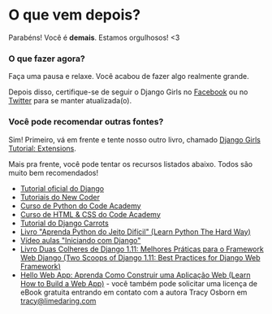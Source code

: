 # O que vem depois?

Parabéns! Você é **demais**. Estamos orgulhosos! <3

### O que fazer agora?

Faça uma pausa e relaxe. Você acabou de fazer algo realmente grande.

Depois disso, certifique-se de seguir o Django Girls no [Facebook](http://facebook.com/djangogirls) ou no [Twitter](https://twitter.com/djangogirls) para se manter atualizada(o).

### Você pode recomendar outras fontes?

Sim! Primeiro, vá em frente e tente nosso outro livro, chamado [Django Girls Tutorial: Extensions](https://tutorial-extensions.djangogirls.org/).

Mais pra frente, você pode tentar os recursos listados abaixo. Todos são muito bem recomendados!

- [Tutorial oficial do Django](https://docs.djangoproject.com/en/2.0/intro/tutorial01/)
- [Tutoriais do New Coder](http://newcoder.io/tutorials/)
- [Curso de Python do Code Academy](https://www.codecademy.com/en/tracks/python)
- [Curso de HTML & CSS do Code Academy](https://www.codecademy.com/tracks/web)
- [Tutorial do Django Carrots](https://github.com/ggcarrots/django-carrots)
- [Livro "Aprenda Python do Jeito Difícil" (Learn Python The Hard Way)](http://learnpythonthehardway.org/book/)
- [Vídeo aulas "Iniciando com Django"](http://www.gettingstartedwithdjango.com/)
- [Livro Duas Colheres de Django 1.11: Melhores Práticas para o Framework Web Django (Two Scoops of Django 1.11: Best Practices for Django Web Framework)](https://www.twoscoopspress.com/products/two-scoops-of-django-1-11)
- [Hello Web App: Aprenda Como Construir uma Aplicação Web (Learn How to Build a Web App)](https://hellowebapp.com/) - você também pode solicitar uma licença de eBook gratuita entrando em contato com a autora Tracy Osborn em <tracy@limedaring.com>